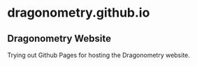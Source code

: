 # dragonometry.github.io
## Dragonometry Website
Trying out Github Pages for hosting the Dragonometry website.
